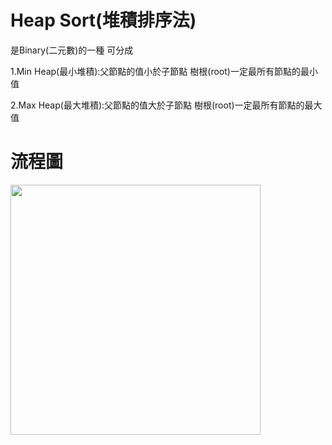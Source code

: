 # Heap Sort(堆積排序法)

是Binary(二元數)的一種 可分成

1.Min Heap(最小堆積):父節點的值小於子節點
樹根(root)一定最所有節點的最小值

2.Max Heap(最大堆積):父節點的值大於子節點
樹根(root)一定最所有節點的最大值

# 流程圖
<img src='https://github.com/JoyC14/notes/blob/master/img/HeapSort.jpg' height=400 weight=400>
